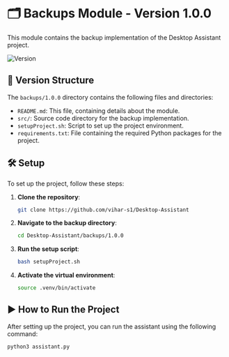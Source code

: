 # 🗂️ Backups Module - Version 1.0.0

This module contains the backup implementation of the Desktop Assistant project.

![Version](https://img.shields.io/badge/Version-1.0.0-green.svg)

## 📁 Version Structure

The `backups/1.0.0` directory contains the following files and directories:

- `README.md`: This file, containing details about the module.
- `src/`: Source code directory for the backup implementation.
- `setupProject.sh`: Script to set up the project environment.
- `requirements.txt`: File containing the required Python packages for the project.

## 🛠️ Setup

To set up the project, follow these steps:

1. **Clone the repository**:
    ```bash
    git clone https://github.com/vihar-s1/Desktop-Assistant
    ```

2. **Navigate to the backup directory**:
    ```bash
    cd Desktop-Assistant/backups/1.0.0
    ```

3. **Run the setup script**:
    ```bash
    bash setupProject.sh
    ```

4. **Activate the virtual environment**:
    ```bash
    source .venv/bin/activate
    ```

## ▶️ How to Run the Project

After setting up the project, you can run the assistant using the following command:

```bash
python3 assistant.py
